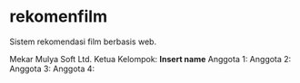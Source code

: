 # rekomenfilm
Sistem rekomendasi film berbasis web.

Mekar Mulya Soft Ltd.
Ketua Kelompok: **Insert name**
Anggota 1:
Anggota 2:
Anggota 3:
Anggota 4:
